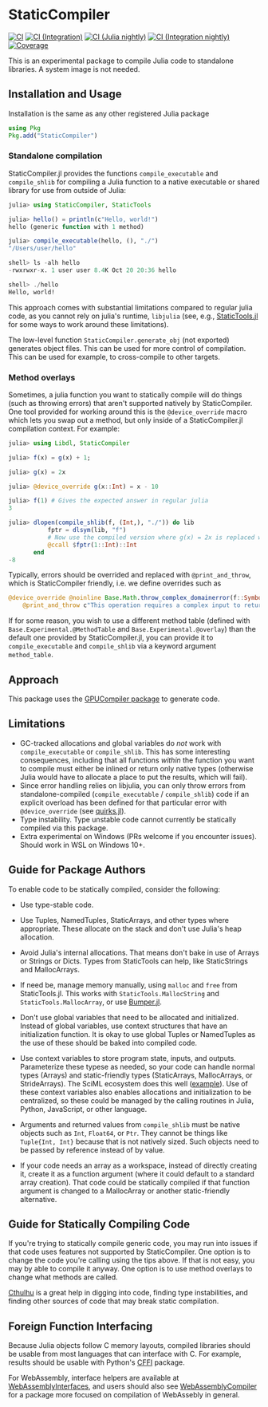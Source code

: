 # StaticCompiler

[![CI](https://github.com/tshort/StaticCompiler.jl/actions/workflows/ci.yml/badge.svg)](https://github.com/tshort/StaticCompiler.jl/actions/workflows/ci.yml)
[![CI (Integration)](https://github.com/tshort/StaticCompiler.jl/actions/workflows/ci-integration.yml/badge.svg)](https://github.com/tshort/StaticCompiler.jl/actions/workflows/ci-integration.yml)
[![CI (Julia nightly)](https://github.com/tshort/StaticCompiler.jl/workflows/CI%20(Julia%20nightly)/badge.svg)](https://github.com/tshort/StaticCompiler.jl/actions/workflows/ci-julia-nightly.yml)
[![CI (Integration nightly)](https://github.com/tshort/StaticCompiler.jl/actions/workflows/ci-integration-nightly.yml/badge.svg)](https://github.com/tshort/StaticCompiler.jl/actions/workflows/ci-integration-nightly.yml)
[![Coverage](https://codecov.io/gh/tshort/StaticCompiler.jl/branch/master/graph/badge.svg)](https://codecov.io/gh/tshort/StaticCompiler.jl)

This is an experimental package to compile Julia code to standalone libraries. A system image is not needed.

## Installation and Usage
Installation is the same as any other registered Julia package
```julia
using Pkg
Pkg.add("StaticCompiler")
```

### Standalone compilation
StaticCompiler.jl provides the functions `compile_executable` and `compile_shlib` for compiling a Julia function to a native executable or shared library for use from outside of Julia:
```julia
julia> using StaticCompiler, StaticTools

julia> hello() = println(c"Hello, world!")
hello (generic function with 1 method)

julia> compile_executable(hello, (), "./")
"/Users/user/hello"

shell> ls -alh hello
-rwxrwxr-x. 1 user user 8.4K Oct 20 20:36 hello

shell> ./hello
Hello, world!
```
This approach comes with substantial limitations compared to regular julia code, as you cannot rely on julia's runtime, `libjulia` (see, e.g., [StaticTools.jl](https://github.com/brenhinkeller/StaticTools.jl) for some ways to work around these limitations).

The low-level function `StaticCompiler.generate_obj` (not exported) generates object files. This can be used for more control of compilation. This can be used for example, to cross-compile to other targets.

### Method overlays

Sometimes, a julia function you want to statically compile will do things (such as throwing errors) that aren't supported natively by StaticCompiler. One tool provided for working around this is the `@device_override` macro which lets you swap out a method, but only inside of a StaticCompiler.jl compilation context. For example:

```julia
julia> using Libdl, StaticCompiler

julia> f(x) = g(x) + 1;

julia> g(x) = 2x

julia> @device_override g(x::Int) = x - 10

julia> f(1) # Gives the expected answer in regular julia
3

julia> dlopen(compile_shlib(f, (Int,), "./")) do lib
           fptr = dlsym(lib, "f")
           # Now use the compiled version where g(x) = 2x is replaced with g(x) = x - 10
           @ccall $fptr(1::Int)::Int 
       end
-8
```
Typically, errors should be overrided and replaced with `@print_and_throw`, which is StaticCompiler friendly, i.e.
we define overrides such as
``` julia
@device_override @noinline Base.Math.throw_complex_domainerror(f::Symbol, x) =
    @print_and_throw c"This operation requires a complex input to return a complex result"
```

If for some reason, you wish to use a different method table (defined with `Base.Experimental.@MethodTable` and `Base.Experimental.@overlay`) than the default one provided by StaticCompiler.jl, you can provide it to `compile_executable` and `compile_shlib` via a keyword argument `method_table`.


## Approach

This package uses the [GPUCompiler package](https://github.com/JuliaGPU/GPUCompiler.jl) to generate code.

## Limitations

* GC-tracked allocations and global variables do *not* work with `compile_executable` or `compile_shlib`. This has some interesting consequences, including that all functions _within_ the function you want to compile must either be inlined or return only native types (otherwise Julia would have to allocate a place to put the results, which will fail).
* Since error handling relies on libjulia, you can only throw errors from standalone-compiled (`compile_executable` / `compile_shlib`) code if an explicit overload has been defined for that particular error with `@device_override` (see [quirks.jl](src/quirks.jl)).
* Type instability. Type unstable code cannot currently be statically compiled via this package.
* Extra experimental on Windows (PRs welcome if you encounter issues). Should work in WSL on Windows 10+. 

## Guide for Package Authors

To enable code to be statically compiled, consider the following:

* Use type-stable code.

* Use Tuples, NamedTuples, StaticArrays, and other types where appropriate. These allocate on the stack and don't use Julia's heap allocation.

* Avoid Julia's internal allocations. That means don't bake in use of Arrays or Strings or Dicts. Types from StaticTools can help, like StaticStrings and MallocArrays.

* If need be, manage memory manually, using `malloc` and `free` from StaticTools.jl. This works with `StaticTools.MallocString` and `StaticTools.MallocArray`, or use [Bumper.jl](https://github.com/MasonProtter/Bumper.jl). 

* Don't use global variables that need to be allocated and initialized. Instead of global variables, use context structures that have an initialization function. It is okay to use global Tuples or NamedTuples as the use of these should be baked into compiled code.

* Use context variables to store program state, inputs, and outputs. Parameterize these typese as needed, so your code can handle normal types (Arrays) and static-friendly types (StaticArrays, MallocArrays, or StrideArrays). The SciML ecosystem does this well ([example](https://github.com/SciML/OrdinaryDiffEq.jl/blob/e7f045950615352ddfcb126d13d92afd2bad05e4/src/integrators/type.jl#L82)). Use of these context variables also enables allocations and initialization to be centralized, so these could be managed by the calling routines in Julia, Python, JavaScript, or other language.

* Arguments and returned values from `compile_shlib` must be native objects such as `Int`, `Float64`, or `Ptr`. They cannot be things like `Tuple{Int, Int}` because that is not natively sized. Such objects need to be passed by reference instead of by value.

* If your code needs an array as a workspace, instead of directly creating it, create it as a function argument (where it could default to a standard array creation). That code could be statically compiled if that function argument is changed to a MallocArray or another static-friendly alternative. 

## Guide for Statically Compiling Code

If you're trying to statically compile generic code, you may run into issues if that code uses features not supported by StaticCompiler. One option is to change the code you're calling using the tips above. If that is not easy, you may by able to compile it anyway. One option is to use method overlays to change what methods are called.

[Cthulhu](https://github.com/JuliaDebug/Cthulhu.jl) is a great help in digging into code, finding type instabilities, and finding other sources of code that may break static compilation.

## Foreign Function Interfacing

Because Julia objects follow C memory layouts, compiled libraries should be usable from most languages that can interface with C. For example, results should be usable with Python's [CFFI](https://cffi.readthedocs.io/en/latest/) package.

For WebAssembly, interface helpers are available at [WebAssemblyInterfaces](https://github.com/tshort/WebAssemblyInterfaces.jl), and users should also see [WebAssemblyCompiler](https://github.com/tshort/WebAssemblyCompiler.jl) for a package more focused on compilation of WebAssebly in general.
